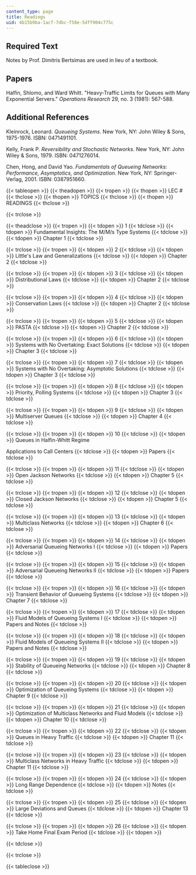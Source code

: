 ```yaml
---
content_type: page
title: Readings
uid: 4b15b9ba-1acf-7dbc-f58e-5dff904c775c
---
```


Required Text
-------------

Notes by Prof. Dimitris Bertsimas are used in lieu of a textbook.

Papers
------

Halfin, Shlomo, and Ward Whitt. "Heavy-Traffic Limits for Queues with Many Exponential Servers." _Operations Research_ 29, no. 3 (1981): 567-588.

Additional References
---------------------

Kleinrock, Leonard. _Queueing Systems_. New York, NY: John Wiley & Sons, 1975-1976. ISBN: 0471491101.

Kelly, Frank P. _Reversibility and Stochastic Networks_. New York, NY: John Wiley & Sons, 1979. ISBN: 0471276014.

Chen, Hong, and David Yao. _Fundamentals of Queueing Networks: Performance, Asymptotics, and Optimization_. New York, NY: Springer-Verlag, 2001. ISBN: 0387951660.

{{< tableopen >}}
{{< theadopen >}}
{{< tropen >}}
{{< thopen >}}
LEC #
{{< thclose >}}
{{< thopen >}}
TOPICS
{{< thclose >}}
{{< thopen >}}
READINGS
{{< thclose >}}

{{< trclose >}}

{{< theadclose >}}
{{< tropen >}}
{{< tdopen >}}
1
{{< tdclose >}}
{{< tdopen >}}
Fundamental Insights: The M/M/s Type Systems
{{< tdclose >}}
{{< tdopen >}}
Chapter 1
{{< tdclose >}}

{{< trclose >}}
{{< tropen >}}
{{< tdopen >}}
2
{{< tdclose >}}
{{< tdopen >}}
Little's Law and Generalizations
{{< tdclose >}}
{{< tdopen >}}
Chapter 2
{{< tdclose >}}

{{< trclose >}}
{{< tropen >}}
{{< tdopen >}}
3
{{< tdclose >}}
{{< tdopen >}}
Distributional Laws
{{< tdclose >}}
{{< tdopen >}}
Chapter 2
{{< tdclose >}}

{{< trclose >}}
{{< tropen >}}
{{< tdopen >}}
4
{{< tdclose >}}
{{< tdopen >}}
Conservation Laws
{{< tdclose >}}
{{< tdopen >}}
Chapter 2
{{< tdclose >}}

{{< trclose >}}
{{< tropen >}}
{{< tdopen >}}
5
{{< tdclose >}}
{{< tdopen >}}
PASTA
{{< tdclose >}}
{{< tdopen >}}
Chapter 2
{{< tdclose >}}

{{< trclose >}}
{{< tropen >}}
{{< tdopen >}}
6
{{< tdclose >}}
{{< tdopen >}}
Systems with No Overtaking: Exact Solutions
{{< tdclose >}}
{{< tdopen >}}
Chapter 3
{{< tdclose >}}

{{< trclose >}}
{{< tropen >}}
{{< tdopen >}}
7
{{< tdclose >}}
{{< tdopen >}}
Systems with No Overtaking: Asymptotic Solutions
{{< tdclose >}}
{{< tdopen >}}
Chapter 3
{{< tdclose >}}

{{< trclose >}}
{{< tropen >}}
{{< tdopen >}}
8
{{< tdclose >}}
{{< tdopen >}}
Priority, Polling Systems
{{< tdclose >}}
{{< tdopen >}}
Chapter 3
{{< tdclose >}}

{{< trclose >}}
{{< tropen >}}
{{< tdopen >}}
9
{{< tdclose >}}
{{< tdopen >}}
Multiserver Queues
{{< tdclose >}}
{{< tdopen >}}
Chapter 4
{{< tdclose >}}

{{< trclose >}}
{{< tropen >}}
{{< tdopen >}}
10
{{< tdclose >}}
{{< tdopen >}}
Queues in Halfin-Whitt Regime  
  
Applications to Call Centers
{{< tdclose >}}
{{< tdopen >}}
Papers
{{< tdclose >}}

{{< trclose >}}
{{< tropen >}}
{{< tdopen >}}
11
{{< tdclose >}}
{{< tdopen >}}
Open Jackson Networks
{{< tdclose >}}
{{< tdopen >}}
Chapter 5
{{< tdclose >}}

{{< trclose >}}
{{< tropen >}}
{{< tdopen >}}
12
{{< tdclose >}}
{{< tdopen >}}
Closed Jackson Networks
{{< tdclose >}}
{{< tdopen >}}
Chapter 5
{{< tdclose >}}

{{< trclose >}}
{{< tropen >}}
{{< tdopen >}}
13
{{< tdclose >}}
{{< tdopen >}}
Multiclass Networks
{{< tdclose >}}
{{< tdopen >}}
Chapter 6
{{< tdclose >}}

{{< trclose >}}
{{< tropen >}}
{{< tdopen >}}
14
{{< tdclose >}}
{{< tdopen >}}
Adversarial Queueing Networks I
{{< tdclose >}}
{{< tdopen >}}
Papers
{{< tdclose >}}

{{< trclose >}}
{{< tropen >}}
{{< tdopen >}}
15
{{< tdclose >}}
{{< tdopen >}}
Adversarial Queueing Networks II
{{< tdclose >}}
{{< tdopen >}}
Papers
{{< tdclose >}}

{{< trclose >}}
{{< tropen >}}
{{< tdopen >}}
16
{{< tdclose >}}
{{< tdopen >}}
Transient Behavior of Queueing Systems
{{< tdclose >}}
{{< tdopen >}}
Chapter 7
{{< tdclose >}}

{{< trclose >}}
{{< tropen >}}
{{< tdopen >}}
17
{{< tdclose >}}
{{< tdopen >}}
Fluid Models of Queueing Systems I
{{< tdclose >}}
{{< tdopen >}}
Papers and Notes
{{< tdclose >}}

{{< trclose >}}
{{< tropen >}}
{{< tdopen >}}
18
{{< tdclose >}}
{{< tdopen >}}
Fluid Models of Queueing Systems II
{{< tdclose >}}
{{< tdopen >}}
Papers and Notes
{{< tdclose >}}

{{< trclose >}}
{{< tropen >}}
{{< tdopen >}}
19
{{< tdclose >}}
{{< tdopen >}}
Stability of Queueing Networks
{{< tdclose >}}
{{< tdopen >}}
Chapter 8
{{< tdclose >}}

{{< trclose >}}
{{< tropen >}}
{{< tdopen >}}
20
{{< tdclose >}}
{{< tdopen >}}
Optimization of Queueing Systems
{{< tdclose >}}
{{< tdopen >}}
Chapter 9
{{< tdclose >}}

{{< trclose >}}
{{< tropen >}}
{{< tdopen >}}
21
{{< tdclose >}}
{{< tdopen >}}
Optimization of Multiclass Networks and Fluid Models
{{< tdclose >}}
{{< tdopen >}}
Chapter 10
{{< tdclose >}}

{{< trclose >}}
{{< tropen >}}
{{< tdopen >}}
22
{{< tdclose >}}
{{< tdopen >}}
Queues in Heavy Traffic
{{< tdclose >}}
{{< tdopen >}}
Chapter 11
{{< tdclose >}}

{{< trclose >}}
{{< tropen >}}
{{< tdopen >}}
23
{{< tdclose >}}
{{< tdopen >}}
Multiclass Networks in Heavy Traffic
{{< tdclose >}}
{{< tdopen >}}
Chapter 11
{{< tdclose >}}

{{< trclose >}}
{{< tropen >}}
{{< tdopen >}}
24
{{< tdclose >}}
{{< tdopen >}}
Long Range Dependence
{{< tdclose >}}
{{< tdopen >}}
Notes
{{< tdclose >}}

{{< trclose >}}
{{< tropen >}}
{{< tdopen >}}
25
{{< tdclose >}}
{{< tdopen >}}
Large Deviations and Queues
{{< tdclose >}}
{{< tdopen >}}
Chapter 13
{{< tdclose >}}

{{< trclose >}}
{{< tropen >}}
{{< tdopen >}}
26
{{< tdclose >}}
{{< tdopen >}}
Take Home Final Exam Period
{{< tdclose >}}
{{< tdopen >}}

{{< tdclose >}}

{{< trclose >}}

{{< tableclose >}}